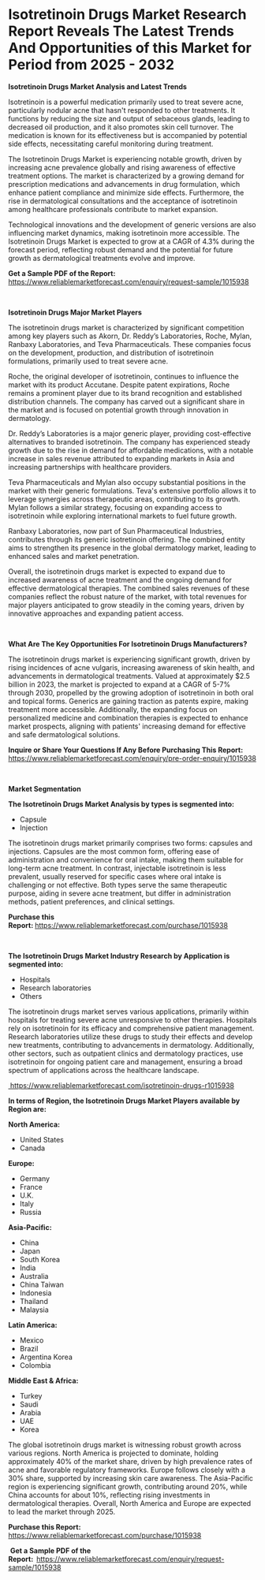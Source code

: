 <p><h1>Isotretinoin Drugs Market Research Report Reveals The Latest Trends And Opportunities of this Market for Period from 2025 - 2032</h1></p><p><strong>Isotretinoin Drugs Market Analysis and Latest Trends</strong></p>
<p><p>Isotretinoin is a powerful medication primarily used to treat severe acne, particularly nodular acne that hasn't responded to other treatments. It functions by reducing the size and output of sebaceous glands, leading to decreased oil production, and it also promotes skin cell turnover. The medication is known for its effectiveness but is accompanied by potential side effects, necessitating careful monitoring during treatment.</p><p>The Isotretinoin Drugs Market is experiencing notable growth, driven by increasing acne prevalence globally and rising awareness of effective treatment options. The market is characterized by a growing demand for prescription medications and advancements in drug formulation, which enhance patient compliance and minimize side effects. Furthermore, the rise in dermatological consultations and the acceptance of isotretinoin among healthcare professionals contribute to market expansion.</p><p>Technological innovations and the development of generic versions are also influencing market dynamics, making isotretinoin more accessible. The Isotretinoin Drugs Market is expected to grow at a CAGR of 4.3% during the forecast period, reflecting robust demand and the potential for future growth as dermatological treatments evolve and improve.</p></p>
<p><strong>Get a Sample PDF of the Report:&nbsp;</strong> <a href="https://www.reliablemarketforecast.com/enquiry/request-sample/1015938?utm_campaign=2334&utm_medium=2&utm_source=Github&utm_content=ia&utm_term=19042025&utm_id=isotretinoin-drugs">https://www.reliablemarketforecast.com/enquiry/request-sample/1015938</a></p>
<p>&nbsp;</p>
<p><strong>Isotretinoin Drugs Major Market Players</strong></p>
<p><p>The isotretinoin drugs market is characterized by significant competition among key players such as Akorn, Dr. Reddy’s Laboratories, Roche, Mylan, Ranbaxy Laboratories, and Teva Pharmaceuticals. These companies focus on the development, production, and distribution of isotretinoin formulations, primarily used to treat severe acne.</p><p>Roche, the original developer of isotretinoin, continues to influence the market with its product Accutane. Despite patent expirations, Roche remains a prominent player due to its brand recognition and established distribution channels. The company has carved out a significant share in the market and is focused on potential growth through innovation in dermatology.</p><p>Dr. Reddy’s Laboratories is a major generic player, providing cost-effective alternatives to branded isotretinoin. The company has experienced steady growth due to the rise in demand for affordable medications, with a notable increase in sales revenue attributed to expanding markets in Asia and increasing partnerships with healthcare providers.</p><p>Teva Pharmaceuticals and Mylan also occupy substantial positions in the market with their generic formulations. Teva's extensive portfolio allows it to leverage synergies across therapeutic areas, contributing to its growth. Mylan follows a similar strategy, focusing on expanding access to isotretinoin while exploring international markets to fuel future growth.</p><p>Ranbaxy Laboratories, now part of Sun Pharmaceutical Industries, contributes through its generic isotretinoin offering. The combined entity aims to strengthen its presence in the global dermatology market, leading to enhanced sales and market penetration.</p><p>Overall, the isotretinoin drugs market is expected to expand due to increased awareness of acne treatment and the ongoing demand for effective dermatological therapies. The combined sales revenues of these companies reflect the robust nature of the market, with total revenues for major players anticipated to grow steadily in the coming years, driven by innovative approaches and expanding patient access.</p></p>
<p>&nbsp;</p>
<p><strong>What Are The Key Opportunities For Isotretinoin Drugs Manufacturers?</strong></p>
<p><p>The isotretinoin drugs market is experiencing significant growth, driven by rising incidences of acne vulgaris, increasing awareness of skin health, and advancements in dermatological treatments. Valued at approximately $2.5 billion in 2023, the market is projected to expand at a CAGR of 5-7% through 2030, propelled by the growing adoption of isotretinoin in both oral and topical forms. Generics are gaining traction as patents expire, making treatment more accessible. Additionally, the expanding focus on personalized medicine and combination therapies is expected to enhance market prospects, aligning with patients' increasing demand for effective and safe dermatological solutions.</p></p>
<p><strong>Inquire or Share Your Questions If Any Before Purchasing This Report:</strong> <a href="https://www.reliablemarketforecast.com/enquiry/pre-order-enquiry/1015938?utm_campaign=2334&utm_medium=2&utm_source=Github&utm_content=ia&utm_term=19042025&utm_id=isotretinoin-drugs">https://www.reliablemarketforecast.com/enquiry/pre-order-enquiry/1015938</a></p>
<p>&nbsp;</p>
<p><strong>Market Segmentation</strong></p>
<p><strong>The Isotretinoin Drugs Market Analysis by types is segmented into:</strong></p>
<p><ul><li>Capsule</li><li>Injection</li></ul></p>
<p><p>The isotretinoin drugs market primarily comprises two forms: capsules and injections. Capsules are the most common form, offering ease of administration and convenience for oral intake, making them suitable for long-term acne treatment. In contrast, injectable isotretinoin is less prevalent, usually reserved for specific cases where oral intake is challenging or not effective. Both types serve the same therapeutic purpose, aiding in severe acne treatment, but differ in administration methods, patient preferences, and clinical settings.</p></p>
<p><strong>Purchase this Report:&nbsp;</strong><a href="https://www.reliablemarketforecast.com/purchase/1015938?utm_campaign=2334&utm_medium=2&utm_source=Github&utm_content=ia&utm_term=19042025&utm_id=isotretinoin-drugs">https://www.reliablemarketforecast.com/purchase/1015938</a></p>
<p>&nbsp;</p>
<p><strong>The Isotretinoin Drugs Market Industry Research by Application is segmented into:</strong></p>
<p><ul><li>Hospitals</li><li>Research laboratories</li><li>Others</li></ul></p>
<p><p>The isotretinoin drugs market serves various applications, primarily within hospitals for treating severe acne unresponsive to other therapies. Hospitals rely on isotretinoin for its efficacy and comprehensive patient management. Research laboratories utilize these drugs to study their effects and develop new treatments, contributing to advancements in dermatology. Additionally, other sectors, such as outpatient clinics and dermatology practices, use isotretinoin for ongoing patient care and management, ensuring a broad spectrum of applications across the healthcare landscape.</p></p>
<p><a href="https://www.reliablemarketforecast.com/isotretinoin-drugs-r1015938?utm_campaign=2334&utm_medium=2&utm_source=Github&utm_content=ia&utm_term=19042025&utm_id=isotretinoin-drugs">&nbsp;https://www.reliablemarketforecast.com/isotretinoin-drugs-r1015938</a></p>
<p><strong>In terms of Region, the Isotretinoin Drugs Market Players available by Region are:</strong></p>
<p>
    <p> <strong> North America: </strong>
        <ul>
            <li>United States</li>
            <li>Canada</li>
        </ul>
        </p> 
    <p> <strong> Europe: </strong>
        <ul>
            <li>Germany</li>
            <li>France</li>
            <li>U.K.</li>
            <li>Italy</li>
            <li>Russia</li>
        </ul>
        </p> 
    <p> <strong> Asia-Pacific: </strong>
        <ul>
            <li>China</li>
            <li>Japan</li>
            <li>South Korea</li>
            <li>India</li>
            <li>Australia</li>
            <li>China Taiwan</li>
            <li>Indonesia</li>
            <li>Thailand</li>
            <li>Malaysia</li>
        </ul>
        </p> 
    <p> <strong> Latin America: </strong>
        <ul>
            <li>Mexico</li>
            <li>Brazil</li>
            <li>Argentina Korea</li>
            <li>Colombia</li>
        </ul>
        </p> 
    <p> <strong> Middle East & Africa: </strong>
        <ul>
            <li>Turkey</li>
            <li>Saudi</li>
            <li>Arabia</li>
            <li>UAE</li>
            <li>Korea</li>
        </ul>
    </p>
    </p>
<p><p>The global isotretinoin drugs market is witnessing robust growth across various regions. North America is projected to dominate, holding approximately 40% of the market share, driven by high prevalence rates of acne and favorable regulatory frameworks. Europe follows closely with a 30% share, supported by increasing skin care awareness. The Asia-Pacific region is experiencing significant growth, contributing around 20%, while China accounts for about 10%, reflecting rising investments in dermatological therapies. Overall, North America and Europe are expected to lead the market through 2025.</p></p>
<p><strong>Purchase this Report: </strong><a href="https://www.reliablemarketforecast.com/purchase/1015938?utm_campaign=2334&utm_medium=2&utm_source=Github&utm_content=ia&utm_term=19042025&utm_id=isotretinoin-drugs">https://www.reliablemarketforecast.com/purchase/1015938</a></p>
<p>&nbsp;<strong>Get a Sample PDF of the Report:&nbsp;&nbsp;</strong><a href="https://www.reliablemarketforecast.com/enquiry/request-sample/1015938?utm_campaign=2334&utm_medium=2&utm_source=Github&utm_content=ia&utm_term=19042025&utm_id=isotretinoin-drugs">https://www.reliablemarketforecast.com/enquiry/request-sample/1015938</a></p>
<p><strong></strong></p>
<p><p></p><p></p><p></p></p>